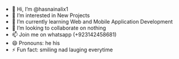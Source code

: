- 👋 Hi, I’m @hasnainalix1
- 👀 I’m interested in New Projects
- 🌱 I’m currently learning Web and Mobile Application Development
- 💞️ I’m looking to collaborate on nothing
- 📫 Join me on whatsapp (+923142458681)
- 😄 Pronouns: he his
- ⚡ Fun fact: smiling nad lauging everytime

<!---
hasnainalix1/hasnainalix1 is a ✨ special ✨ repository because its `README.md` (this file) appears on your GitHub profile.
You can click the Preview link to take a look at your changes.
--->
